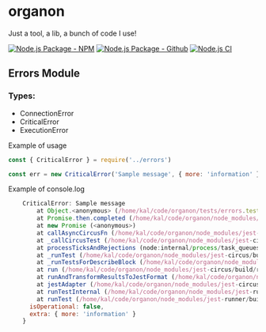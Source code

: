 # organon
Just a tool, a lib, a bunch of code I use!

[![Node.js Package - NPM](https://github.com/kalstong/organon/actions/workflows/npm-publish.yml/badge.svg)](https://github.com/kalstong/organon/actions/workflows/npm-publish.yml)
[![Node.js Package - Github](https://github.com/kalstong/organon/actions/workflows/npm-publish-github-packages.yml/badge.svg?branch=main)](https://github.com/kalstong/organon/actions/workflows/npm-publish-github-packages.yml)
[![Node.js CI](https://github.com/kalstong/organon/actions/workflows/node.js.yml/badge.svg?branch=main)](https://github.com/kalstong/organon/actions/workflows/node.js.yml)

## Errors Module

### Types:
- ConnectionError
- CriticalError
- ExecutionError

Example of usage
```javascript
const { CriticalError } = require('../errors')

const err = new CriticalError('Sample message', { more: 'information' })
```

Example of console.log
```javascript
    CriticalError: Sample message
        at Object.<anonymous> (/home/kal/code/organon/tests/errors.test.js:16:17)
        at Promise.then.completed (/home/kal/code/organon/node_modules/jest-circus/build/utils.js:293:28)
        at new Promise (<anonymous>)
        at callAsyncCircusFn (/home/kal/code/organon/node_modules/jest-circus/build/utils.js:226:10)
        at _callCircusTest (/home/kal/code/organon/node_modules/jest-circus/build/run.js:297:40)
        at processTicksAndRejections (node:internal/process/task_queues:95:5)
        at _runTest (/home/kal/code/organon/node_modules/jest-circus/build/run.js:233:3)
        at _runTestsForDescribeBlock (/home/kal/code/organon/node_modules/jest-circus/build/run.js:135:9)
        at run (/home/kal/code/organon/node_modules/jest-circus/build/run.js:68:3)
        at runAndTransformResultsToJestFormat (/home/kal/code/organon/node_modules/jest-circus/build/legacy-code-todo-rewrite/jestAdapterInit.js:122:21)
        at jestAdapter (/home/kal/code/organon/node_modules/jest-circus/build/legacy-code-todo-rewrite/jestAdapter.js:79:19)
        at runTestInternal (/home/kal/code/organon/node_modules/jest-runner/build/runTest.js:367:16)
        at runTest (/home/kal/code/organon/node_modules/jest-runner/build/runTest.js:444:34) {
      isOperational: false,
      extra: { more: 'information' }
    }
```
